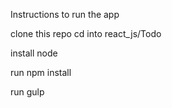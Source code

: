Instructions to run the app

clone this repo cd into react_js/Todo 

install node

run npm install

run gulp 


